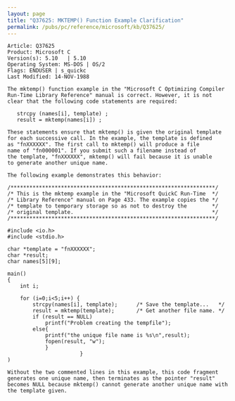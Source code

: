```yaml
---
layout: page
title: "Q37625: MKTEMP() Function Example Clarification"
permalink: /pubs/pc/reference/microsoft/kb/Q37625/
---
```


	Article: Q37625
	Product: Microsoft C
	Version(s): 5.10   | 5.10
	Operating System: MS-DOS | OS/2
	Flags: ENDUSER | s_quickc
	Last Modified: 14-NOV-1988
	
	The mktemp() function example in the "Microsoft C Optimizing Compiler
	Run-Time Library Reference" manual is correct. However, it is not
	clear that the following code statements are required:
	
	   strcpy (names[i], template) ;
	   result = mktemp(names[i]) ;
	
	These statements ensure that mktemp() is given the original template
	for each successive call. In the example, the template is defined
	as "fnXXXXXX". The first call to mktemp() will produce a file
	name of "fn000001". If you submit such a filename instead of
	the template, "fnXXXXXX", mktemp() will fail because it is unable
	to generate another unique name.
	
	The following example demonstrates this behavior:
	
	/*****************************************************************/
	/* This is the mktemp example in the "Microsoft QuickC Run-Time  */
	/* Library Reference" manual on Page 433. The example copies the */
	/* template to temporary storage so as not to destroy the        */
	/* original template.                                            */
	/*****************************************************************/
	
	#include <io.h>
	#include <stdio.h>
	
	char *template = "fnXXXXXX";
	char *result;
	char names[5][9];
	
	main()
	{
	    int i;
	
	    for (i=0;i<5;i++) {
	        strcpy(names[i], template);      /* Save the template...   */
	        result = mktemp(template);       /* Get another file name. */
	        if (result == NULL)
	            printf("Problem creating the tempfile");
	        else{
	            printf("the unique file name is %s\n",result);
	            fopen(result, "w");
	            }
	                       }
	)
	
	Without the two commented lines in this example, this code fragment
	generates one unique name, then terminates as the pointer "result"
	becomes NULL because mktemp() cannot generate another unique name with
	the template given.
